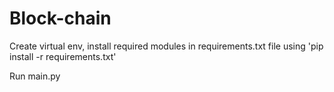 # Block-chain

Create virtual env, install required modules in requirements.txt file using 'pip install -r requirements.txt'

Run main.py